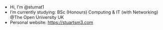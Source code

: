 - Hi, I’m @stumat1
- I’m currently studying: BSc (Honours) Computing & IT (with Networking) @The Open University UK
- Personal website: https://stuartsm3.com

<!---
stumat1/stumat1 is a ✨ special ✨ repository because its `README.md` (this file) appears on your GitHub profile.
You can click the Preview link to take a look at your changes.
--->
